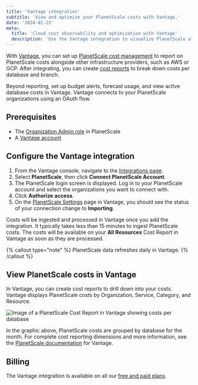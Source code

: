 ```yaml
---
title: 'Vantage integration'
subtitle: 'View and optimize your PlanetScale costs with Vantage.'
date: '2024-01-23'
meta:
  title: 'Cloud cost observability and optimization with Vantage'
  description: 'Use the Vantage integration to visualize PlanetScale alongside your other infrastructure providers for a single-pane-of-glass view of your costs.'
---
```


With [Vantage](https://www.vantage.sh/), you can set up [PlanetScale cost management](https://vantage.sh/integrations/planetscale) to report on PlanetScale costs alongside other infrastructure providers, such as AWS or GCP. After integrating, you can create [cost reports](https://docs.vantage.sh/cost_reports) to break down costs per database and branch.

Beyond reporting, set up budget alerts, forecast usage, and view active database costs in Vantage. Vantage connects to your PlanetScale organizations using an OAuth flow.

## Prerequisites

- The [Organization Admin role](/docs/concepts/access-control) in PlanetScale
- A [Vantage account](https://console.vantage.sh/signup)

## Configure the Vantage integration

1. From the Vantage console, navigate to the [Integrations page](https://console.vantage.sh/settings/integrations).
2. Select **PlanetScale**, then click **Connect PlanetScale Account**.
3. The PlanetScale login screen is displayed. Log in to your PlanetScale account and select the organizations you want to connect with.
4. Click **Authorize access**.
5. On the [PlanetScale Settings](https://console.vantage.sh/settings/planetscale/) page in Vantage, you should see the status of your connection change to **Importing**.

Costs will be ingested and processed in Vantage once you add the integration. It typically takes less than 15 minutes to ingest PlanetScale costs. The costs will be available on your **All Resources** Cost Report in Vantage as soon as they are processed.

{% callout type="note" %}
PlanetScale data refreshes daily in Vantage.
{% /callout %}

## View PlanetScale costs in Vantage

In Vantage, you can create cost reports to drill down into your costs. Vantage displays PlanetScale costs by Organization, Service, Category, and Resource.

![Image of a PlanetScale Cost Report in Vantage showing costs per database](/assets/docs/integrations/vantage/vantage-console.png)

In the graphic above, PlanetScale costs are grouped by database for the month. For complete cost reporting dimensions and more information, see the [PlanetScale documentation](https://docs.vantage.sh/connecting_planetscale) for Vantage.

## Billing

The Vantage integration is available on all our [free and paid plans](/docs/concepts/billing#planetscale-plans).
